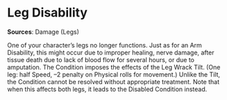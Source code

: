 # Leg Disability
**Sources**: Damage (Legs)

One of your character’s legs no longer functions. Just
as for an Arm Disability, this might occur due to improper
healing, nerve damage, after tissue death due to lack of blood
flow for several hours, or due to amputation.
The Condition imposes the effects of the Leg Wrack Tilt.
(One leg: half Speed, –2 penalty on Physical rolls for movement.) Unlike the Tilt, the Condition cannot be resolved
without appropriate treatment. Note that when this affects
both legs, it leads to the Disabled Condition instead.